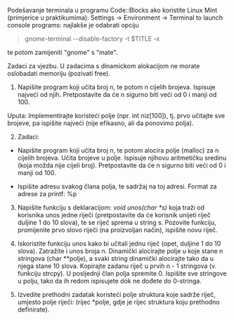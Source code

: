 Podešavanje terminala u programu Code::Blocks ako koristite Linux Mint (primjerice u praktikumima): Settings -> Environment -> Terminal to launch console programs: najlakše je odabrati opciju
> gnome-terminal --disable-factory -t $TITLE -x 

te potom zamijeniti "gnome" s "mate".

Zadaci za vjezbu. U zadacima s dinamickom alokacijom ne morate oslobadati memoriju (pozivati free).

1. Napišite program koji učita broj n, te potom n cijelih brojeva. Ispisuje najveći od njih. Pretpostavite da će n sigurno biti veći od 0 i manji od 100.

Uputa: Implementirajte koristeći polje (npr. int niz[100]), tj. prvo učitajte sve brojeve, pa ispišite najveći (nije efikasno, ali da ponovimo polja).

2. Zadaci:
  - Napišite program koji učita broj n, te potom alocira polje (malloc) za n cijelih brojeva. Učita brojeve u polje. Ispisuje njihovu aritmetičku sredinu (koja možda nije cijeli broj). Pretpostavite da će n sigurno biti veći od 0 i manji od 100.
   
 - Ispišite adresu svakog člana polja, te sadržaj na toj adresi. Format za adrese za printf: %p

3. Napišite funkciju s deklaracijom: *void unos(char \*s)* koja traži od korisnika unos jedne riječi (pretpostavite da će korisnik unijeti riječ duljine 1 do 10 slova), te se riječ sprema u string s. 
Pozovite funkciju, promijenite prvo slovo riječi (na proizvoljan način), ispišite novu riječ.

4. Iskoristite funkciju unos kako bi učitali jednu riječ (opet, duljine 1 do 10 slova). Zatražite i unos broja n. Dinamički alocirajte polje u koje stane n stringova (char \*\*polje), a svaki string dinamički alocirajte tako da u njega stane 10 slova. Kopirajte zadanu riječ u prvih n - 1 stringova (v. funkciju strcpy). U posljednji član polja spremite 0. Ispišite sve stringove u polju, tako da ih redom ispisujete dok ne dođete do 0-stringa.

5. Izvedite prethodni zadatak koristeći polje struktura koje sadrže riječ, umjesto polje riječi: (rijec \*polje, gdje je rijec struktura koju prethodno definirate).





























